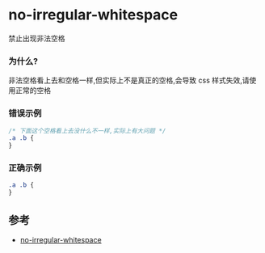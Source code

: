 # no-irregular-whitespace

禁止出现非法空格

### 为什么?

非法空格看上去和空格一样,但实际上不是真正的空格,会导致 css 样式失效,请使用正常的空格

### 错误示例

```css
/* 下面这个空格看上去没什么不一样,实际上有大问题 */
.a .b {
}
```

### 正确示例

```css
.a .b {
}
```

## 参考

- [no-irregular-whitespace](https://stylelint.io/user-guide/rules/list/no-irregular-whitespace)

